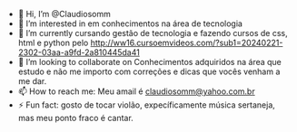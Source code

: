 - 👋 Hi, I’m @Claudiosomm
- 👀 I’m interested in em conhecimentos na área de tecnologia
- 🌱 I’m currently cursando gestão de tecnologia e fazendo cursos de css, html e python pelo http://ww16.cursoemvideos.com/?sub1=20240221-2302-03aa-a9fd-2a810445da41
- 💞️ I’m looking to collaborate on Conhecimentos adquiridos na área que estudo e não me importo com correções e dicas que vocês venham a me dar.
- 📫 How to reach me: Meu amail é claudiosomm@yahoo.com.br
- ⚡ Fun fact: gosto de tocar violão, expecíficamente música sertaneja, mas meu ponto fraco é cantar.

<!---
Claudiosomm/Claudiosomm is a ✨ special ✨ repository because its `README.md` (this file) appears on your GitHub profile.
You can click the Preview link to take a look at your changes.
--->
